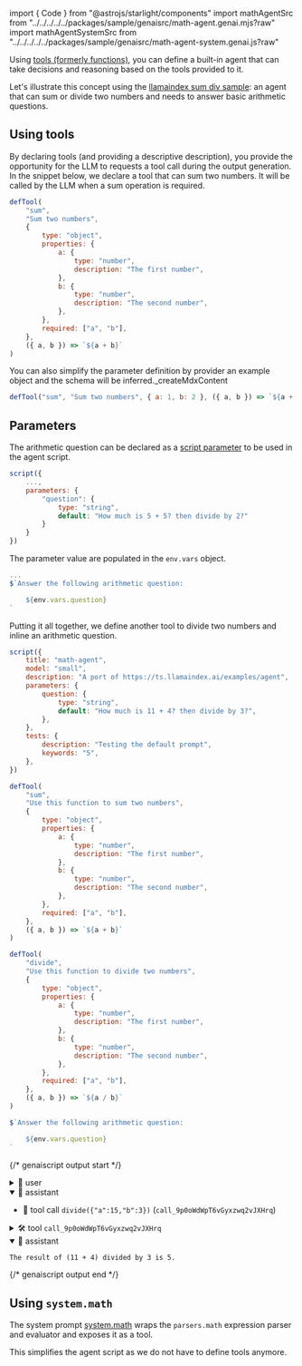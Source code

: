 
import { Code } from "@astrojs/starlight/components"
import mathAgentSrc from "../../../../../packages/sample/genaisrc/math-agent.genai.mjs?raw"
import mathAgentSystemSrc from "../../../../../packages/sample/genaisrc/math-agent-system.genai.js?raw"

Using [tools (formerly functions)](/genaiscript/reference/scripts/tools),
you can define a built-in agent that can take decisions
and reasoning based on the tools provided to it.

Let's illustrate this concept using the [llamaindex sum div sample](https://ts.llamaindex.ai/examples/agent):
an agent that can sum or divide two numbers and needs to answer basic arithmetic questions.

## Using tools

By declaring tools (and providing a descriptive description), you provide the opportunity
for the LLM to requests a tool call during the output generation. In the snippet below,
we declare a tool that can sum two numbers. It will be called by the LLM when a sum operation
is required.

```js "defTool"
defTool(
    "sum",
    "Sum two numbers",
    {
        type: "object",
        properties: {
            a: {
                type: "number",
                description: "The first number",
            },
            b: {
                type: "number",
                description: "The second number",
            },
        },
        required: ["a", "b"],
    },
    ({ a, b }) => `${a + b}`
)
```

You can also simplify the parameter definition by provider an example object and the schema will be inferred.\_createMdxContent

```js "{ a: 1, b: 2 }"
defTool("sum", "Sum two numbers", { a: 1, b: 2 }, ({ a, b }) => `${a + b}`)
```

## Parameters

The arithmetic question can be declared as a [script parameter](/genaiscript/reference/scripts/variables) to be used in the agent script.

```js "parameters"
script({
    ...,
    parameters: {
        "question": {
            type: "string",
            default: "How much is 5 + 5? then divide by 2?"
        }
    }
})
```

The parameter value are populated in the `env.vars` object.

```js "env.vars.question"
...
$`Answer the following arithmetic question:

    ${env.vars.question}
`
```

Putting it all together, we define another tool to divide two numbers
and inline an arithmetic question.

```js wrap
script({
    title: "math-agent",
    model: "small",
    description: "A port of https://ts.llamaindex.ai/examples/agent",
    parameters: {
        question: {
            type: "string",
            default: "How much is 11 + 4? then divide by 3?",
        },
    },
    tests: {
        description: "Testing the default prompt",
        keywords: "5",
    },
})

defTool(
    "sum",
    "Use this function to sum two numbers",
    {
        type: "object",
        properties: {
            a: {
                type: "number",
                description: "The first number",
            },
            b: {
                type: "number",
                description: "The second number",
            },
        },
        required: ["a", "b"],
    },
    ({ a, b }) => `${a + b}`
)

defTool(
    "divide",
    "Use this function to divide two numbers",
    {
        type: "object",
        properties: {
            a: {
                type: "number",
                description: "The first number",
            },
            b: {
                type: "number",
                description: "The second number",
            },
        },
        required: ["a", "b"],
    },
    ({ a, b }) => `${a / b}`
)

$`Answer the following arithmetic question: 

    ${env.vars.question}
`
```

{/* genaiscript output start */}

<details>
<summary>👤 user</summary>

```markdown wrap
Answer the following arithmetic question:

How much is 11 + 4? then divide by 3?
```

</details>

<details open>
<summary>🤖 assistant </summary>

-   📠 tool call `divide({"a":15,"b":3})` (`call_9p0oWdWpT6vGyxzwq2vJXHrq`)

</details>

<details>
<summary>🛠️ tool <code>call_9p0oWdWpT6vGyxzwq2vJXHrq</code></summary>

```json wrap
5
```

</details>

<details open>
<summary>🤖 assistant </summary>

```markdown wrap
The result of (11 + 4) divided by 3 is 5.
```

</details>

{/* genaiscript output end */}

## Using `system.math`

The system prompt [system.math](/genaiscript/reference/scripts/system#systemmath)
wraps the `parsers.math` expression parser and evaluator and exposes it as a tool.

This simplifies the agent script as we do not have to define tools anymore.

<Code
    title="math-agent.genai.mjs"
    code={mathAgentSystemSrc}
    wrap={true}
    lang="js"
/>

